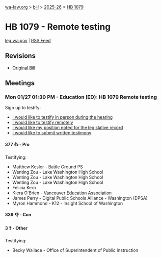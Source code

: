 [wa-law.org](/) > [bill](/bill/) > [2025-26](/bill/2025-26/) > [HB 1079](/bill/2025-26/hb/1079/)

# HB 1079 - Remote testing
[leg.wa.gov](https://app.leg.wa.gov/billsummary?BillNumber=1079&Year=2025&Initiative=false) | [RSS Feed](./rss.xml)

## Revisions
* [Original Bill](1/)

## Meetings
### Mon 01/27 01:30 PM - Education (ED): HB 1079 Remote testing
Sign up to testify:
* [I would like to testify in person during the hearing](https://app.leg.wa.gov/csi/Testifier/Add?chamber=House&mId=32595&aId=162095&caId=25054&tId=1)
* [I would like to testify remotely](https://app.leg.wa.gov/csi/Testifier/Add?chamber=House&mId=32595&aId=162095&caId=25054&tId=2)
* [I would like my position noted for the legislative record](https://app.leg.wa.gov/csi/Testifier/Add?chamber=House&mId=32595&aId=162095&caId=25054&tId=3)
* [I would like to submit written testimony](https://app.leg.wa.gov/csi/Testifier/Add?chamber=House&mId=32595&aId=162095&caId=25054&tId=4)

#### 377 👍 - Pro
Testifying:
* Matthew Kesler - Battle Ground PS
* Wenting Zou - Lake Washington High School
* Wenting Zou - Lake Washington High School
* Wenting Zou - Lake Washington High School
* Felicia Kern
* Kiera O'Brien - [Vancouver Education Association](/org/vancouver_education_association/)
* James Perry - Digital Public Schools Alliance - Washington (DPSA)
* Myron Hammond - K12 - Insight School of Washington

#### 339 👎 - Con

#### 3 ❓ - Other
Testifying:
* Becky Wallace - Office of Superintendent of Public Instruction
